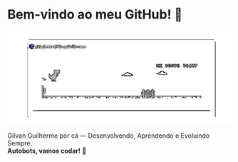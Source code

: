 # Bem-vindo ao meu GitHub! 🦖

![Fanhossauro Dando O gás](Dark_Fanhossauro.GIF)

Gilvan Guilherme por cá — Desenvolvendo, Aprendendo e Evoluindo Sempre.  
**Autobots, vamos codar!** 🚀

